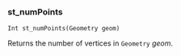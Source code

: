 ### st_numPoints
`Int st_numPoints(Geometry geom)`

Returns the number of vertices in `Geometry` _geom_.